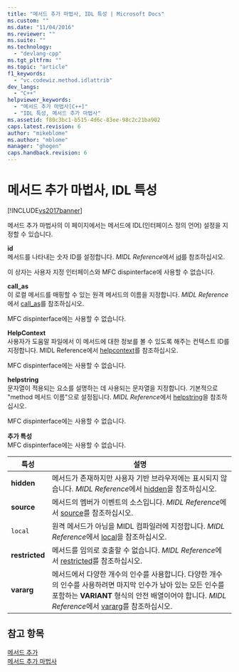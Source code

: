 ```yaml
---
title: "메서드 추가 마법사, IDL 특성 | Microsoft Docs"
ms.custom: ""
ms.date: "11/04/2016"
ms.reviewer: ""
ms.suite: ""
ms.technology: 
  - "devlang-cpp"
ms.tgt_pltfrm: ""
ms.topic: "article"
f1_keywords: 
  - "vc.codewiz.method.idlattrib"
dev_langs: 
  - "C++"
helpviewer_keywords: 
  - "메서드 추가 마법사[C++]"
  - "IDL 특성, 메서드 추가 마법사"
ms.assetid: f80c3bc1-b515-4d6c-83ee-98c2c21ba902
caps.latest.revision: 6
author: "mikeblome"
ms.author: "mblome"
manager: "ghogen"
caps.handback.revision: 6
---
```

# 메서드 추가 마법사, IDL 특성
[!INCLUDE[vs2017banner](../assembler/inline/includes/vs2017banner.md)]

메서드 추가 마법사의 이 페이지에서는 메서드에 IDL\(인터페이스 정의 언어\) 설정을 지정할 수 있습니다.  
  
 **id**  
 메서드를 나타내는 숫자 ID를 설정합니다.  *MIDL Reference*에서 [id](http://msdn.microsoft.com/library/windows/desktop/aa367040)를 참조하십시오.  
  
 이 상자는 사용자 지정 인터페이스와 MFC dispinterface에 사용할 수 없습니다.  
  
 **call\_as**  
 이 로컬 메서드를 매핑할 수 있는 원격 메서드의 이름을 지정합니다.  *MIDL Reference*에서 [call\_as](http://msdn.microsoft.com/library/windows/desktop/aa366748)를 참조하십시오.  
  
 MFC dispinterface에는 사용할 수 없습니다.  
  
 **HelpContext**  
 사용자가 도움말 파일에서 이 메서드에 대한 정보를 볼 수 있도록 해주는 컨텍스트 ID를 지정합니다.  MIDL Reference에서 [helpcontext](http://msdn.microsoft.com/library/windows/desktop/aa366851)를 참조하십시오.  
  
 MFC dispinterface에는 사용할 수 없습니다.  
  
 **helpstring**  
 문자열이 적용되는 요소를 설명하는 데 사용되는 문자열을 지정합니다.  기본적으로 "method 메서드 이름"으로 설정됩니다. *MIDL Reference*에서 [helpstring](http://msdn.microsoft.com/library/windows/desktop/aa366856)을 참조하십시오.  
  
 MFC dispinterface에는 사용할 수 없습니다.  
  
 **추가 특성**  
 MFC dispinterface에는 사용할 수 없습니다.  
  
|특성|설명|  
|--------|--------|  
|**hidden**|메서드가 존재하지만 사용자 기반 브라우저에는 표시되지 않습니다.  *MIDL Reference*에서 [hidden](http://msdn.microsoft.com/library/windows/desktop/aa366861)을 참조하십시오.|  
|**source**|메서드의 멤버가 이벤트의 소스입니다.  *MIDL Reference*에서 [source](http://msdn.microsoft.com/library/windows/desktop/aa367166)를 참조하십시오.|  
|`local`|원격 메서드가 아님을 MIDL 컴파일러에 지정합니다.  *MIDL Reference*에서 [local](http://msdn.microsoft.com/library/windows/desktop/aa367071)을 참조하십시오.|  
|**restricted**|메서드를 임의로 호출할 수 없습니다.  *MIDL Reference*에서 [restricted](http://msdn.microsoft.com/library/windows/desktop/aa367157)를 참조하십시오.|  
|**vararg**|메서드에서 다양한 개수의 인수를 사용합니다.  다양한 개수의 인수를 사용하려면 마지막 인수가 남아 있는 모든 인수를 포함하는 **VARIANT** 형식의 안전 배열이어야 합니다.  *MIDL Reference*에서 [vararg](http://msdn.microsoft.com/library/windows/desktop/aa367304)를 참조하십시오.|  
  
## 참고 항목  
 [메서드 추가](../ide/adding-a-method-visual-cpp.md)   
 [메서드 추가 마법사](../ide/add-method-wizard.md)